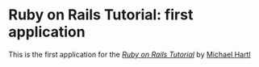 # Ruby on Rails Tutorial: first application

This is the first application for the [*Ruby on Rails Tutorial*](http://railstutorial.org/) by [Michael Hartl](http://mihcaelhartl.com/)
